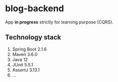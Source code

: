 # blog-backend
App **in progress** strictly for learning purpose (CQRS).

## Technology stack
1. Spring Boot 2.1.6
2. Maven 3.6.0
2. Java 12 
3. JUnit 5.5.1
4. AssertJ 3.13.1
5. ...
